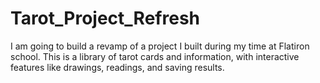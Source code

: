 # Tarot_Project_Refresh
I am going to build a revamp of a project I built during my time at Flatiron school. This is a library of tarot cards and information, with interactive features like drawings, readings, and saving results. 

